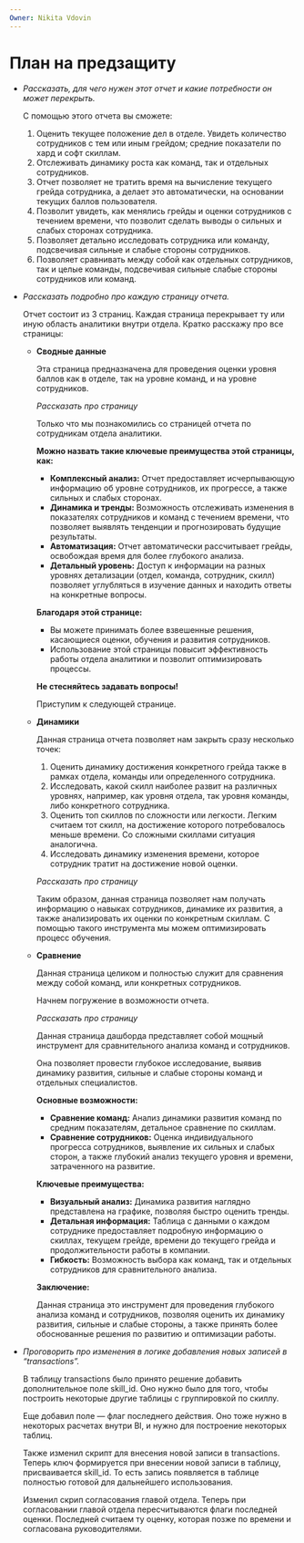 ```yaml
---
Owner: Nikita Vdovin
---
```

# План на предзащиту

- _Рассказать, для чего нужен этот отчет и какие потребности он может перекрыть._
    
    С помощью этого отчета вы сможете:
    
    1. Оценить текущее положение дел в отделе. Увидеть количество сотрудников с тем или иным грейдом; средние показатели по хард и софт скиллам.
    2. Отслеживать динамику роста как команд, так и отдельных сотрудников.
    3. Отчет позволяет не тратить время на вычисление текущего грейда сотрудника, а делает это автоматически, на основании текущих баллов пользователя.
    4. Позволит увидеть, как менялись грейды и оценки сотрудников с течением времени, что позволит сделать выводы о сильных и слабых сторонах сотрудника.
    5. Позволяет детально исследовать сотрудника или команду, подсвечивая сильные и слабые стороны сотрудников.
    6. Позволяет сравнивать между собой как отдельных сотрудников, так и целые команды, подсвечивая сильные слабые стороны сотрудников или команд.
- _Рассказать подробно про каждую страницу отчета._
    
    Отчет состоит из 3 страниц. Каждая страница перекрывает ту или иную область аналитики внутри отдела. Кратко расскажу про все страницы:
    
    - **Сводные данные**
        
        Эта страница предназначена для проведения оценки уровня баллов как в отделе, так на уровне команд, и на уровне сотрудников.
        
        _Рассказать про страницу_
        
        Только что мы познакомились со страницей отчета по сотрудникам отдела аналитики.
        
        **Можно назвать такие ключевые преимущества этой страницы, как:**
        
        - **Комплексный анализ:** Отчет предоставляет исчерпывающую информацию об уровне сотрудников, их прогрессе, а также сильных и слабых сторонах.
        - **Динамика и тренды:** Возможность отслеживать изменения в показателях сотрудников и команд с течением времени, что позволяет выявлять тенденции и прогнозировать будущие результаты.
        - **Автоматизация:** Отчет автоматически рассчитывает грейды, освобождая время для более глубокого анализа.
        - **Детальный уровень:** Доступ к информации на разных уровнях детализации (отдел, команда, сотрудник, скилл) позволяет углубляться в изучение данных и находить ответы на конкретные вопросы.
        
        **Благодаря этой странице:**
        
        - Вы можете принимать более взвешенные решения, касающиеся оценки, обучения и развития сотрудников.
        - Использование этой страницы повысит эффективность работы отдела аналитики и позволит оптимизировать процессы.
        
        **Не стесняйтесь задавать вопросы!**
        
        Приступим к следующей странице.
        
    - **Динамики**
        
        Данная страница отчета позволяет нам закрыть сразу несколько точек:
        
        1. Оценить динамику достижения конкретного грейда также в рамках отдела, команды или определенного сотрудника.
        2. Исследовать, какой скилл наиболее развит на различных уровнях, например, как уровня отдела, так уровня команды, либо конкретного сотрудника.
        3. Оценить топ скиллов по сложности или легкости. Легким считаем тот скилл, на достижение которого потребовалось меньше времени. Со сложными скиллами ситуация аналогична.
        4. Исследовать динамику изменения времени, которое сотрудник тратит на достижение новой оценки.
        
        _Рассказать про страницу_
        
        Таким образом, данная страница позволяет нам получать информацию о навыках сотрудников, динамике их развития, а также анализировать их оценки по конкретным скиллам. С помощью такого инструмента мы можем оптимизировать процесс обучения.
        
    - **Сравнение**
        
        Данная страница целиком и полностью служит для сравнения между собой команд, или конкретных сотрудников.
        
        Начнем погружение в возможности отчета.
        
        _Рассказать про страницу_
        
        Данная страница дашборда представляет собой мощный инструмент для сравнительного анализа команд и сотрудников.
        
        Она позволяет провести глубокое исследование, выявив динамику развития, сильные и слабые стороны команд и отдельных специалистов.
        
        **Основные возможности:**
        
        - **Сравнение команд:** Анализ динамики развития команд по средним показателям, детальное сравнение по скиллам.
        - **Сравнение сотрудников:** Оценка индивидуального прогресса сотрудников, выявление их сильных и слабых сторон, а также глубокий анализ текущего уровня и времени, затраченного на развитие.
        
        **Ключевые преимущества:**
        
        - **Визуальный анализ:** Динамика развития наглядно представлена на графике, позволяя быстро оценить тренды.
        - **Детальная информация:** Таблица с данными о каждом сотруднике предоставляет подробную информацию о скиллах, текущем грейде, времени до текущего грейда и продолжительности работы в компании.
        - **Гибкость:** Возможность выбора как команд, так и отдельных сотрудников для сравнительного анализа.
        
        **Заключение:**
        
        Данная страница это инструмент для проведения глубокого анализа команд и сотрудников, позволяя оценить их динамику развития, сильные и слабые стороны, а также принять более обоснованные решения по развитию и оптимизации работы.
        
- _Проговорить про изменения в логике добавления новых записей в “transactions”._
    
    В таблицу transactions было принято решение добавить дополнительное поле skill_id. Оно нужно было для того, чтобы построить некоторые другие таблицы с группировкой по скиллу.
    
    Еще добавил поле — флаг последнего действия. Оно тоже нужно в некоторых расчетах внутри BI, и нужно для построение некоторых таблиц.
    
    Также изменил скрипт для внесения новой записи в transactions. Теперь ключ формируется при внесении новой записи в таблицу, присваивается skill_id. То есть запись появляется в таблице полностью готовой для дальнейшего использования.
    
    Изменил скрип согласования главой отдела. Теперь при согласовании главой отдела пересчитываются флаги последней оценки. Последней считаем ту оценку, которая позже по времени и согласована руководителями.